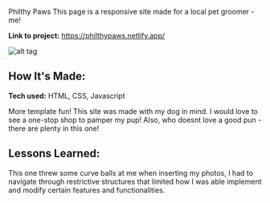 Philthy Paws 
This page is a responsive site made for a local pet groomer - me! 

**Link to project:** https://philthypaws.netlify.app/

![alt tag](https://i.imgur.com/7k3XgQj.pnggitp)

## How It's Made:

**Tech used:** HTML, CSS, Javascript

More template fun! This site was made with my dog in mind. I would love to see a one-stop shop to pamper my pup! Also, who doesnt love a good pun - there are plenty in this one!

## Lessons Learned:

This one threw some curve balls at me when inserting my photos, I had to navigate through restrictive structures that limited how I was able implement and modify certain features and functionalities. 
